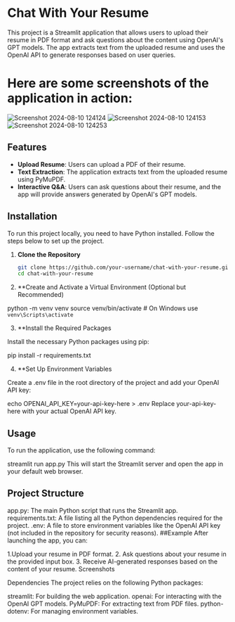 # Chat With Your Resume

This project is a Streamlit application that allows users to upload their resume in PDF format and ask questions about the content using OpenAI's GPT models. The app extracts text from the uploaded resume and uses the OpenAI API to generate responses based on user queries.

# Here are some screenshots of the application in action:
![Screenshot 2024-08-10 124124](https://github.com/user-attachments/assets/4c49163c-ca6d-4d42-9320-4ab77a64d277)
![Screenshot 2024-08-10 124153](https://github.com/user-attachments/assets/00dcb205-18e1-4566-afb1-d4362192c933)
![Screenshot 2024-08-10 124253](https://github.com/user-attachments/assets/c41dc351-e359-440e-93ee-2b34d0193cbf)

## Features

- **Upload Resume**: Users can upload a PDF of their resume.
- **Text Extraction**: The application extracts text from the uploaded resume using PyMuPDF.
- **Interactive Q&A**: Users can ask questions about their resume, and the app will provide answers generated by OpenAI's GPT models.

## Installation

To run this project locally, you need to have Python installed. Follow the steps below to set up the project.

1. **Clone the Repository**

   ```bash
   git clone https://github.com/your-username/chat-with-your-resume.git
   cd chat-with-your-resume
2. **Create and Activate a Virtual Environment (Optional but Recommended)

python -m venv venv
source venv/bin/activate  # On Windows use `venv\Scripts\activate`

3. **Install the Required Packages

Install the necessary Python packages using pip:


pip install -r requirements.txt

4. **Set Up Environment Variables

Create a .env file in the root directory of the project and add your OpenAI API key:

echo OPENAI_API_KEY=your-api-key-here > .env
Replace your-api-key-here with your actual OpenAI API key.

## Usage
To run the application, use the following command:


streamlit run app.py
This will start the Streamlit server and open the app in your default web browser.

## Project Structure
app.py: The main Python script that runs the Streamlit app.
requirements.txt: A file listing all the Python dependencies required for the project.
.env: A file to store environment variables like the OpenAI API key (not included in the repository for security reasons).
##Example
After launching the app, you can:

1.Upload your resume in PDF format.
2. Ask questions about your resume in the provided input box.
3. Receive AI-generated responses based on the content of your resume.
Screenshots



Dependencies
The project relies on the following Python packages:

streamlit: For building the web application.
openai: For interacting with the OpenAI GPT models.
PyMuPDF: For extracting text from PDF files.
python-dotenv: For managing environment variables.
